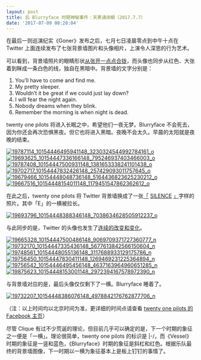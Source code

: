 ```yaml
---
layout: post
title: 后 Blurryface 时期神秘事件：天黑请闭眼（2017.7.7）
date: '2017-07-09 08:28:04'
---
```



在最后一则巡演纪实《Goner》发布之后，七月七日凌晨零点到中午十点在 Twitter 上面连续发布了七张背景墙图片和头像相片，上演令人深思的行为艺术。

可以看到，背景墙照片的眼睛形状[从张开一点点合拢](https://www.facebook.com/pg/twentyonepilots/photos/?tab=album&album_id=10150560706221148)，而头像也同步从红色、大张着到眯成一条白色的线，独自在黑暗中。背景墙的文字分别是：

1. You’ll have to come and find me.  
 2. My pretty sleeper.  
 3. Wouldn’t it be great if we could just lay down?  
 4. I will fear the night again.  
 5. Nobody dreams when they blink.  
 6. Remember the morning is when night is dead.

twenty one pilots 将进入长眠之中，希望他们一夜无梦。Blurryface 不会死去，因为你还会再次恐惧黑夜。但它也将进入黑暗。夜晚不会太久。早晨的太阳就是夜晚的结束。

[![19787114_10154446495941148_3230324544992784161_o](https://i0.wp.com/www.dun4real.org/wp-content/uploads/2018/07/19787114_10154446495941148_3230324544992784161_o_thumb.jpg?resize=244%2C93&ssl=1 "19787114_10154446495941148_3230324544992784161_o")](https://i2.wp.com/www.dun4real.org/wp-content/uploads/2018/07/19787114_10154446495941148_3230324544992784161_o.jpg?ssl=1) [![19693625_10154447336166148_795246937403466003_o](https://i2.wp.com/www.dun4real.org/wp-content/uploads/2018/07/19693625_10154447336166148_795246937403466003_o_thumb.jpg?resize=244%2C93&ssl=1 "19693625_10154447336166148_795246937403466003_o")](https://i2.wp.com/www.dun4real.org/wp-content/uploads/2018/07/19693625_10154447336166148_795246937403466003_o.jpg?ssl=1) [![19787408_10154447500931148_1381653338241101438_o](https://i1.wp.com/www.dun4real.org/wp-content/uploads/2018/07/19787408_10154447500931148_1381653338241101438_o_thumb.jpg?resize=244%2C93&ssl=1 "19787408_10154447500931148_1381653338241101438_o")](https://i2.wp.com/www.dun4real.org/wp-content/uploads/2018/07/19787408_10154447500931148_1381653338241101438_o.jpg?ssl=1) [![19702717_10154447832426148_257429093011757645_o](https://i0.wp.com/www.dun4real.org/wp-content/uploads/2018/07/19702717_10154447832426148_257429093011757645_o_thumb.jpg?resize=244%2C93&ssl=1 "19702717_10154447832426148_257429093011757645_o")](https://i1.wp.com/www.dun4real.org/wp-content/uploads/2018/07/19702717_10154447832426148_257429093011757645_o.jpg?ssl=1) [![19679466_10154448048736148_5164436823625230212_o](https://i2.wp.com/www.dun4real.org/wp-content/uploads/2018/07/19679466_10154448048736148_5164436823625230212_o_thumb.jpg?resize=244%2C93&ssl=1 "19679466_10154448048736148_5164436823625230212_o")](https://i0.wp.com/www.dun4real.org/wp-content/uploads/2018/07/19679466_10154448048736148_5164436823625230212_o.jpg?ssl=1) [![19667516_10154448154011148_1179451547862362612_o](https://i0.wp.com/www.dun4real.org/wp-content/uploads/2018/07/19667516_10154448154011148_1179451547862362612_o_thumb.jpg?resize=244%2C93&ssl=1 "19667516_10154448154011148_1179451547862362612_o")](https://i0.wp.com/www.dun4real.org/wp-content/uploads/2018/07/19667516_10154448154011148_1179451547862362612_o.jpg?ssl=1)

在此之后，twenty one pilots 将 Twitter 背景墙换成了一张[「](https://t.co/Ad6OGS90oo) [SILENCE](https://t.co/Ad6OGS90oo) [」](https://t.co/Ad6OGS90oo)字样的照片。其中「E」的一横被拉长。

[![19693796_10154448388346148_7038634628505912237_o](https://i2.wp.com/www.dun4real.org/wp-content/uploads/2018/07/19693796_10154448388346148_7038634628505912237_o_thumb.jpg?resize=742%2C278&ssl=1 "19693796_10154448388346148_7038634628505912237_o")](https://i2.wp.com/www.dun4real.org/wp-content/uploads/2018/07/19693796_10154448388346148_7038634628505912237_o.jpg?ssl=1)

与此同步的是，Twitter 的头像也发生了[连续的改变和变化](https://www.facebook.com/pg/twentyonepilots/photos/?tab=album&album_id=427352386147)。

[![19665328_10154447500486148_9069709371727360777_n](https://i1.wp.com/www.dun4real.org/wp-content/uploads/2018/07/19665328_10154447500486148_9069709371727360777_n_thumb.jpg?resize=244%2C244&ssl=1 "19665328_10154447500486148_9069709371727360777_n")](https://i2.wp.com/www.dun4real.org/wp-content/uploads/2018/07/19665328_10154447500486148_9069709371727360777_n.jpg?ssl=1) [![19732170_10154447335436148_5677613842566150604_n](https://i2.wp.com/www.dun4real.org/wp-content/uploads/2018/07/19732170_10154447335436148_5677613842566150604_n_thumb.jpg?resize=244%2C244&ssl=1 "19732170_10154447335436148_5677613842566150604_n")](https://i0.wp.com/www.dun4real.org/wp-content/uploads/2018/07/19732170_10154447335436148_5677613842566150604_n.jpg?ssl=1) [![19748561_10154448055136148_3117688933129175786_n](https://i1.wp.com/www.dun4real.org/wp-content/uploads/2018/07/19748561_10154448055136148_3117688933129175786_n_thumb.jpg?resize=244%2C244&ssl=1 "19748561_10154448055136148_3117688933129175786_n")](https://i2.wp.com/www.dun4real.org/wp-content/uploads/2018/07/19748561_10154448055136148_3117688933129175786_n.jpg?ssl=1) [![19756450_10154447830411148_1269469231225364894_n](https://i2.wp.com/www.dun4real.org/wp-content/uploads/2018/07/19756450_10154447830411148_1269469231225364894_n_thumb.jpg?resize=244%2C244&ssl=1 "19756450_10154447830411148_1269469231225364894_n")](https://i0.wp.com/www.dun4real.org/wp-content/uploads/2018/07/19756450_10154447830411148_1269469231225364894_n.jpg?ssl=1) [![19756542_10154446495456148_4637163964960651285_n](https://i1.wp.com/www.dun4real.org/wp-content/uploads/2018/07/19756542_10154446495456148_4637163964960651285_n_thumb.jpg?resize=244%2C244&ssl=1 "19756542_10154446495456148_4637163964960651285_n")](https://i1.wp.com/www.dun4real.org/wp-content/uploads/2018/07/19756542_10154446495456148_4637163964960651285_n.jpg?ssl=1) [![19875623_10154448153001148_2972394167578972390_n](https://i0.wp.com/www.dun4real.org/wp-content/uploads/2018/07/19875623_10154448153001148_2972394167578972390_n_thumb.jpg?resize=244%2C244&ssl=1 "19875623_10154448153001148_2972394167578972390_n")](https://i1.wp.com/www.dun4real.org/wp-content/uploads/2018/07/19875623_10154448153001148_2972394167578972390_n.jpg?ssl=1)

与背景墙对应的是，最后头像仅仅剩下了一横。Blurryface 睡着了。

[![19732207_10154448386076148_4978842176762877706_n](https://i2.wp.com/www.dun4real.org/wp-content/uploads/2018/07/19732207_10154448386076148_4978842176762877706_n_thumb.jpg?resize=244%2C244&ssl=1 "19732207_10154448386076148_4978842176762877706_n")](https://i2.wp.com/www.dun4real.org/wp-content/uploads/2018/07/19732207_10154448386076148_4978842176762877706_n.jpg?ssl=1)

（注：以上时间均以北京时间为准，更详细的时间点请查看 [twenty one pilots 的 Facebook 主页](https://www.facebook.com/pg/twentyonepilots/)）

尽管 Clique 有过不少荒诞的理论，但目前几乎可以确定的是，下一个时期的象征之一便是「一横」。理论很简单，twenty one pilots 的标识是 |-/，而《Vessel》时期的象征是一竖和蓝色，《Blurryface》时期的象征是斜杠和红色。根据乐队最终的背景墙图像，下一时期以一横为象征基本上是板上钉钉的事情了。


